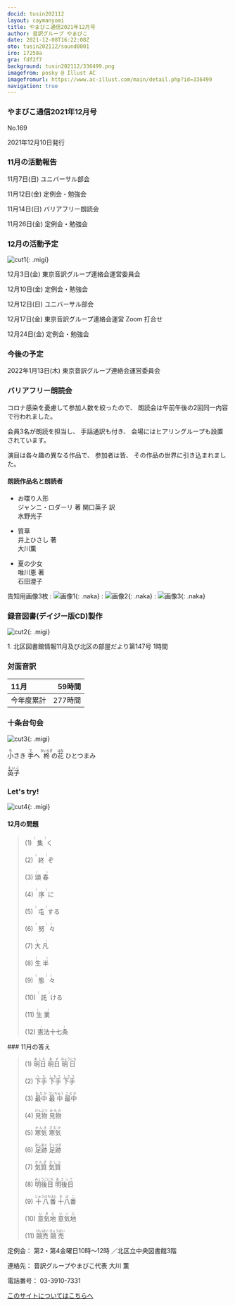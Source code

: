 ```yaml
---
docid: tusin202112
layout: caymanyomi
title: やまびこ通信2021年12月号
author: 音訳グループ やまびこ
date: 2021-12-08T16:22:08Z
oto: tusin202112/sound0001
iro: 17258a
gra: fdf2f7
background: tusin202112/336499.png
imagefrom: posky @ Illust AC
imagefromurl: https://www.ac-illust.com/main/detail.php?id=336499
navigation: true
---
```



### <span data-dur="4.324" data-begin="2.750" id="xmri_0001" markdown="1">やまびこ通信2021年12月号</span>

<span data-dur="2.574" data-begin="7.074" id="xmri_0002" markdown="1">No.169</span>

<span data-dur="5.657" data-begin="9.648" id="xmri_0003" markdown="1">2021年12月10日発行</span>


### <span data-dur="3.608" data-begin="19.790" id="xmri_0006" markdown="1">11月の活動報告</span>

<span data-dur="2.297" data-begin="23.398" id="xmri_0007" markdown="1">11月7日(日) </span>
<span data-dur="2.503" data-begin="25.695" id="xmri_0008" markdown="1">ユニバーサル部会</span>

<span data-dur="2.494" data-begin="28.198" id="xmri_0009" markdown="1">11月12日(金) </span>
<span data-dur="2.986" data-begin="30.692" id="xmri_000A" markdown="1">定例会・勉強会</span>

<span data-dur="2.516" data-begin="33.678" id="xmri_000B" markdown="1">11月14日(日) </span>
<span data-dur="2.783" data-begin="36.194" id="xmri_000C" markdown="1">バリアフリー朗読会</span>

<span data-dur="2.742" data-begin="38.977" id="xmri_000D" markdown="1">11月26日(金) </span>
<span data-dur="4.386" data-begin="41.719" id="xmri_000E" markdown="1">定例会・勉強会</span>


### <span data-dur="3.367" data-begin="46.105" id="xmri_000F" markdown="1">12月の活動予定</span>

![cut1](media/tusin202112/cut1.png){: .migi}

<span data-dur="2.102" data-begin="51.322" id="xmri_0011" markdown="1">12月3日(金) </span>
<span data-dur="4.474" data-begin="53.424" id="xmri_0012" markdown="1">東京音訳グループ連絡会運営委員会</span>

<span data-dur="2.134" data-begin="57.898" id="xmri_0013" markdown="1">12月10日(金) </span>
<span data-dur="2.986" data-begin="60.032" id="xmri_0014" markdown="1">定例会・勉強会</span>

<span data-dur="2.41" data-begin="63.018" id="xmri_0015" markdown="1">12月12日(日) </span>
<span data-dur="2.504" data-begin="65.428" id="xmri_0016" markdown="1">ユニバーサル部会</span>

<span data-dur="2.494" data-begin="67.932" id="xmri_0017" markdown="1">12月17日(金) </span>
<span data-dur="5.166" data-begin="70.426" id="xmri_0018" markdown="1">東京音訳グループ連絡会運営 Zoom 打合せ</span>

<span data-dur="2.477" data-begin="75.592" id="xmri_0019" markdown="1">12月24日(金) </span>
<span data-dur="4.386" data-begin="78.069" id="xmri_001A" markdown="1">定例会・勉強会</span>


### <span data-dur="2.629" data-begin="82.455" id="xmri_001B" markdown="1">今後の予定</span>

<span data-dur="3.711" data-begin="85.084" id="xmri_001C" markdown="1">2022年1月13日(木) </span>
<span data-dur="5.874" data-begin="88.795" id="xmri_001D" markdown="1">東京音訳グループ連絡会運営委員会</span>


### <span data-dur="3.133" data-begin="94.669" id="xmri_001E" markdown="1">バリアフリー朗読会</span>

<span data-dur="3.932" data-begin="97.802" id="xmri_001F" markdown="1">コロナ感染を憂慮して参加人数を絞ったので、</span>
<span data-dur="6.399" data-begin="101.734" id="xmri_0020" markdown="1">朗読会は午前午後の2回同一内容で行われました。</span>

<span data-dur="2.835" data-begin="108.133" id="xmri_0021" markdown="1">会員3名が朗読を担当し、</span>
<span data-dur="1.787" data-begin="110.968" id="xmri_0022" markdown="1">手話通訳も付き、</span>
<span data-dur="4.905" data-begin="112.755" id="xmri_0023" markdown="1">会場にはヒアリングループも設置されています。</span>

<span data-dur="3.919" data-begin="117.660" id="xmri_0024" markdown="1">演目は各々趣の異なる作品で、</span>
<span data-dur="1.532" data-begin="121.579" id="xmri_0025" markdown="1">参加者は皆、</span>
<span data-dur="4.877" data-begin="123.111" id="xmri_0026" markdown="1">その作品の世界に引き込まれました。</span>

#### <span data-dur="2.884" data-begin="127.988" id="xmri_0027" markdown="1">朗読作品名と朗読者</span>

- <span data-dur="1.499" data-begin="130.872" id="xmri_0028" markdown="1">お喋り人形</span>  
<span data-dur="3.429" data-begin="132.371" id="xmri_0029" markdown="1">ジャンニ・ロダーリ 著 関口英子 訳</span>  
<span data-dur="1.869" data-begin="135.800" id="xmri_002A" markdown="1">水野光子</span>

- <span data-dur="1.134" data-begin="137.669" id="xmri_002B" markdown="1">質草</span>  
<span data-dur="1.757" data-begin="138.803" id="xmri_002C" markdown="1">井上ひさし 著</span>  
<span data-dur="1.878" data-begin="140.560" id="xmri_002D" markdown="1">大川薫</span>

- <span data-dur="1.411" data-begin="142.438" id="xmri_002E" markdown="1">夏の少女</span>  
<span data-dur="1.689" data-begin="143.849" id="xmri_002F" markdown="1">唯川恵 著</span>  
<span data-dur="2.561" data-begin="145.538" id="xmri_0030" markdown="1">石田澄子</span>

<span data-dur="3.174" data-begin="148.099" id="xmri_0031" markdown="1">告知用画像3枚</span>
: <span data-dur="25.973" data-begin="151.273" id="xmri_0032" markdown="1">![画像1](media/tusin202112/monitor1.png){: .naka}</span>
: <span data-dur="14.646" data-begin="177.246" id="xmri_0033" markdown="1">![画像2](media/tusin202112/monitor2.png){: .naka}</span>
: <span data-dur="23.49" data-begin="191.892" id="xmri_0034" markdown="1">![画像3](media/tusin202112/monitor3.png){: .naka}</span><span data-dur="3.263" data-begin="215.382" id="xmri_0035" markdown="1"></span>


### <span data-dur="4.728" data-begin="218.645" id="xmri_0036" markdown="1">録音図書(デイジー版CD)製作</span>

![cut2](media/tusin202112/cut2.png){: .migi}



<span data-dur="0.816" data-begin="227.426" id="xmri_0039" markdown="1">1. </span>
<span data-dur="6.334" data-begin="228.242" id="xmri_003A" markdown="1">北区図書館情報11月及び北区の部屋だより第147号</span>
<span data-dur="3.417" data-begin="234.576" id="xmri_003B" markdown="1">1時間</span>


### <span data-dur="2.665" data-begin="237.993" id="xmri_003C" markdown="1">対面音訳</span>

<span data-dur="1.373" data-begin="240.658" id="xmri_003D" markdown="1">11月</span>|<span data-dur="2.317" data-begin="242.031" id="xmri_003E" markdown="1">59時間</span>
|:---|---:|
<span data-dur="1.591" data-begin="244.348" id="xmri_003F" markdown="1">今年度累計</span>|<span data-dur="4.301" data-begin="245.939" id="xmri_0040" markdown="1">277時間</span>


### <span data-dur="2.768" data-begin="250.240" id="xmri_0041" markdown="1">十条台句会</span>

![cut3](media/tusin202112/cut3.png){: .migi}

<span data-dur="9.025" data-begin="254.858" id="xmri_0043" markdown="1"><ruby>小<rp>(</rp><rt>ち</rt><rp>)</rp></ruby>さき <ruby>手<rp>(</rp><rt>て</rt><rp>)</rp></ruby>へ <ruby>柊<rp>(</rp><rt>ひいらぎ</rt><rp>)</rp></ruby>の<ruby>花<rp>(</rp><rt>はな</rt><rp>)</rp>
 </ruby>ひとつまみ</span>


<span data-dur="3.257" data-begin="263.883" id="xmri_0044" markdown="1" class="haigo"><ruby>英子<rp>(</rp><rt>えいこ</rt><rp>)</rp></ruby></span>


### <span data-dur="2.449" data-begin="267.640" id="xmri_0046" markdown="1">Let's try!</span>

![cut4](media/tusin202112/cut4.png){: .migi}


#### <span data-dur="2.914" data-begin="271.939" id="xmri_0048" markdown="1">12月の問題</span>





<blockquote markdown="1">
(1) <ruby>集<rp>(</rp><rt>（　　　）</rt><rp>)</rp></ruby>く

(2) <ruby>終<rp>(</rp><rt>（　　　）</rt><rp>)</rp></ruby>ぞ

(3) <ruby>頌春<rp>(</rp><rt>（　　　）</rt><rp>)</rp></ruby>

(4) <ruby>序<rp>(</rp><rt>（　　　）</rt><rp>)</rp></ruby>に

(5) <ruby>屯<rp>(</rp><rt>（　　　）</rt><rp>)</rp></ruby>する

(6) <ruby>努<rp>(</rp><rt>（　　　）</rt><rp>)</rp>々<rp>(</rp><rt>）</rt><rp>)</rp></ruby>

(7) <ruby>大凡<rp>(</rp><rt>（　　　）</rt><rp>)</rp></ruby>

(8) <ruby>生半<rp>(</rp><rt>（　　　）</rt><rp>)</rp></ruby>

(9) <ruby>態<rp>(</rp><rt>（　　　）</rt><rp>)</rp>々<rp>(</rp><rt>）</rt><rp>)</rp></ruby>

(10) <ruby>託<rp>(</rp><rt>（　　　）</rt><rp>)</rp></ruby>ける

(11) <ruby>生業<rp>(</rp><rt>（　　　）</rt><rp>)</rp></ruby>

(12) <ruby>憲法十七条<rp>(</rp><rt>（　　　）</rt><rp>)</rp></ruby>


</blockquote>
### <span data-dur="2.326" data-begin="279.378" id="xmri_004A" markdown="1">11月の答え</span>

<blockquote markdown="1">
<span data-dur="1.177" data-begin="281.704" id="xmri_004B" markdown="1">(1) </span>
<span data-dur="2.666" data-begin="282.881" id="xmri_004C" markdown="1"><ruby>明日<rp>(</rp><rt>あした</rt><rp>)</rp></ruby>
<ruby>明日<rp>(</rp><rt>あす</rt><rp>)</rp></ruby>
<ruby>明日<rp>(</rp><rt>みょうにち</rt><rp>)</rp></ruby></span>


<span data-dur="1.016" data-begin="285.547" id="xmri_004D" markdown="1">(2) </span>
<span data-dur="2.65" data-begin="286.563" id="xmri_004E" markdown="1"><ruby>下手<rp>(</rp><rt>へた</rt><rp>)</rp></ruby>
<ruby>下手<rp>(</rp><rt>しもて</rt><rp>)</rp></ruby>
<ruby>下手<rp>(</rp><rt>したて</rt><rp>)</rp></ruby></span>


<span data-dur="1.144" data-begin="289.213" id="xmri_004F" markdown="1">(3) </span>
<span data-dur="2.941" data-begin="290.357" id="xmri_0050" markdown="1"><ruby>最中<rp>(</rp><rt>もなか</rt><rp>)</rp></ruby>
<ruby>最中<rp>(</rp><rt>さいちゅう</rt><rp>)</rp></ruby>
<ruby>最中<rp>(</rp><rt>さなか</rt><rp>)</rp></ruby></span>


<span data-dur="1.119" data-begin="293.298" id="xmri_0051" markdown="1">(4) </span>
<span data-dur="2.201" data-begin="294.417" id="xmri_0052" markdown="1"><ruby>見物<rp>(</rp><rt>けんぶつ</rt><rp>)</rp></ruby>
<ruby>見物<rp>(</rp><rt>みもの</rt><rp>)</rp></ruby></span>


<span data-dur="1.046" data-begin="296.618" id="xmri_0053" markdown="1">(5) </span>
<span data-dur="2.096" data-begin="297.664" id="xmri_0054" markdown="1"><ruby>寒気<rp>(</rp><rt>かんき</rt><rp>)</rp></ruby>
<ruby>寒気<rp>(</rp><rt>さむけ</rt><rp>)</rp></ruby></span>


<span data-dur="1.177" data-begin="299.760" id="xmri_0055" markdown="1">(6) </span>
<span data-dur="2.425" data-begin="300.937" id="xmri_0056" markdown="1"><ruby>足跡<rp>(</rp><rt>あしあと</rt><rp>)</rp></ruby>
<ruby>足跡<rp>(</rp><rt>そくせき</rt><rp>)</rp></ruby></span>


<span data-dur="1.17" data-begin="303.362" id="xmri_0057" markdown="1">(7) </span>
<span data-dur="2.072" data-begin="304.532" id="xmri_0058" markdown="1"><ruby>気質<rp>(</rp><rt>かたぎ</rt><rp>)</rp></ruby>
<ruby>気質<rp>(</rp><rt>きしつ</rt><rp>)</rp></ruby></span>


<span data-dur="1.211" data-begin="306.604" id="xmri_0059" markdown="1">(8) </span>
<span data-dur="2.454" data-begin="307.815" id="xmri_005A" markdown="1"><ruby>明後日<rp>(</rp><rt>みょうごにち</rt><rp>)</rp></ruby>
<ruby>明後日<rp>(</rp><rt>あさって</rt><rp>)</rp></ruby></span>


<span data-dur="1.197" data-begin="310.269" id="xmri_005B" markdown="1">(9) </span>
<span data-dur="2.395" data-begin="311.466" id="xmri_005C" markdown="1"><ruby>十八番<rp>(</rp><rt>じゅうはちばん</rt><rp>)</rp></ruby>
<ruby>十八番<rp>(</rp><rt>おはこ</rt><rp>)</rp></ruby></span>


<span data-dur="1.137" data-begin="313.861" id="xmri_005D" markdown="1">(10) </span>
<span data-dur="2.038" data-begin="314.998" id="xmri_005E" markdown="1"><ruby>意気地<rp>(</rp><rt>いきじ</rt><rp>)</rp></ruby>
<ruby>意気地<rp>(</rp><rt>いくじ</rt><rp>)</rp></ruby></span>


<span data-dur="1.434" data-begin="317.036" id="xmri_005F" markdown="1">(11) </span>
<span data-dur="2.144" data-begin="318.470" id="xmri_0060" markdown="1"><ruby>競売<rp>(</rp><rt>けいばい</rt><rp>)</rp></ruby>
<ruby>競売<rp>(</rp><rt>きょうばい</rt><rp>)</rp></ruby></span>


</blockquote>


<span data-dur="1.205" data-begin="320.614" id="xmri_0061" markdown="1">定例会：</span>
<span data-dur="3.237" data-begin="321.819" id="xmri_0062" markdown="1">第2・第4金曜日10時～12時</span>
<span data-dur="3.047" data-begin="325.056" id="xmri_0063" markdown="1">／北区立中央図書館3階</span>  

<span data-dur="1.319" data-begin="328.103" id="xmri_0064" markdown="1">連絡先：</span>
<span data-dur="3.965" data-begin="329.422" id="xmri_0065" markdown="1">音訳グループやまびこ代表 大川 薫</span>  

<span data-dur="1.409" data-begin="333.387" id="xmri_0066" markdown="1">電話番号：</span>
<span data-dur="4.305" data-begin="334.796" id="xmri_0067" markdown="1">03-3910-7331</span>  

<a data-dur="5.93" data-begin="339.101" id="xmri_0068" markdown="1" href="mailto:ymbk2016ml@gmail.com?Subject=やまびこウェブサイトについて">このサイトについてはこちらへ</a>



